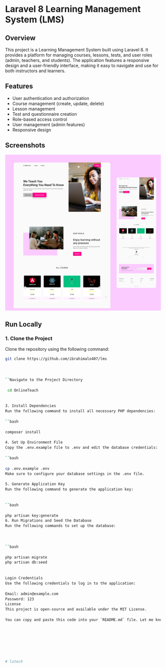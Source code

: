 # Laravel 8 Learning Management System (LMS)

## Overview

This project is a Learning Management System built using Laravel 8. It provides a platform for managing courses, lessons, tests, and user roles (admin, teachers, and students). The application features a responsive design and a user-friendly interface, making it easy to navigate and use for both instructors and learners.

## Features

- User authentication and authorization
- Course management (create, update, delete)
- Lesson management
- Test and questionnaire creation
- Role-based access control
- User management (admin features)
- Responsive design

## Screenshots

![Preview Image](/preview.jpg)

## Run Locally

### 1. Clone the Project

Clone the repository using the following command:

```bash
git clone https://github.com/ibrahimalo407/lms



``Navigate to the Project Directory

 cd OnlineTeach


3. Install Dependencies
Run the following command to install all necessary PHP dependencies:

``bash

composer install

4. Set Up Environment File
Copy the .env.example file to .env and edit the database credentials:

``bash

cp .env.example .env
Make sure to configure your database settings in the .env file.

5. Generate Application Key
Run the following command to generate the application key:


``bash

php artisan key:generate
6. Run Migrations and Seed the Database
Run the following commands to set up the database:



``bash

php artisan migrate
php artisan db:seed


Login Credentials
Use the following credentials to log in to the application:

Email: admin@example.com
Password: 123
License
This project is open-source and available under the MIT License.

You can copy and paste this code into your `README.md` file. Let me know if you need any further changes!







#   l o t e c h 
 
 